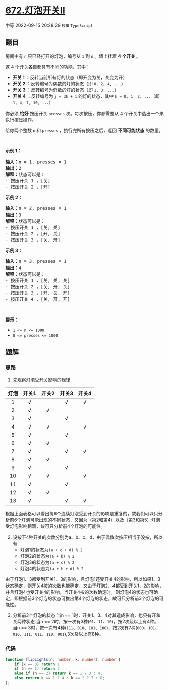# [672.灯泡开关Ⅱ](https://leetcode.cn/problems/bulb-switcher-ii)
<span class="diff diff-medium">中等</span>
2022-09-15 20:28:29 `枚举` `TypeScript`
## 题目
<p>房间中有 <code>n</code>&nbsp;只已经打开的灯泡，编号从 <code>1</code> 到 <code>n</code> 。墙上挂着 <strong>4 个开关</strong> 。</p>

<p>这 4 个开关各自都具有不同的功能，其中：</p>

<ul>
  <li><strong>开关 1 ：</strong>反转当前所有灯的状态（即开变为关，关变为开）</li>
  <li><strong>开关 2 ：</strong>反转编号为偶数的灯的状态（即 <code>0, 2, 4, ...</code>）</li>
  <li><strong>开关 3 ：</strong>反转编号为奇数的灯的状态（即 <code>1, 3, ...</code>）</li>
  <li><strong>开关 4 ：</strong>反转编号为 <code>j = 3k + 1</code> 的灯的状态，其中 <code>k = 0, 1, 2, ...</code>（即 <code>1, 4, 7, 10, ...</code>）</li>
</ul>

<p>你必须 <strong>恰好</strong> 按压开关 <code>presses</code> 次。每次按压，你都需要从 4 个开关中选出一个来执行按压操作。</p>

<p>给你两个整数 <code>n</code> 和 <code>presses</code> ，执行完所有按压之后，返回 <strong>不同可能状态</strong> 的数量。</p>

<p>&nbsp;</p>

<p><strong>示例 1：</strong></p>

<pre>
<strong>输入：</strong>n = 1, presses = 1
<strong>输出：</strong>2
<strong>解释：</strong>状态可以是：
- 按压开关 1 ，[关]
- 按压开关 2 ，[开]
</pre>

<p><strong>示例 2：</strong></p>

<pre>
<strong>输入：</strong>n = 2, presses = 1
<strong>输出：</strong>3
<strong>解释：</strong>状态可以是：
- 按压开关 1 ，[关, 关]
- 按压开关 2 ，[开, 关]
- 按压开关 3 ，[关, 开]
</pre>

<p><strong>示例 3：</strong></p>

<pre>
<strong>输入：</strong>n = 3, presses = 1
<strong>输出：</strong>4
<strong>解释：</strong>状态可以是：
- 按压开关 1 ，[关, 关, 关]
- 按压开关 2 ，[关, 开, 关]
- 按压开关 3 ，[开, 关, 开]
- 按压开关 4 ，[关, 开, 开]
</pre>

<p>&nbsp;</p>

<p><strong>提示：</strong></p>

<ul>
  <li><code>1 &lt;= n &lt;= 1000</code></li>
  <li><code>0 &lt;= presses &lt;= 1000</code></li>
</ul>


## 题解
### 思路
1. 先观察灯泡受开关影响的规律

|灯泡|开关1|开关2|开关3|开关4|
|:-:|:------:|:-----:|:-----:|:-----:|
|1|√| |√|√|
|2|√|√| | |
|3|√| |√| |
|4|√|√| |√|
|5|√| |√| |
|6|√|√| | |
|7|√| |√|√|
|8|√|√| | |
|9|√| |√| |
|10|√|√| |√|
|11|√| |√| |
|12|√|√| | |
|13|√| |√|√|

根据上面表格可以看出每6个连续灯泡受到开关的影响是重复的，故我们可以只分析前6个灯泡可能出现的不同状态，又因为（第$2$和第$4$）以及（第$3$和第$5$）灯泡受灯泡影响相同，故可只分析前4个灯泡的可能性。

2. 设按下4种开关的次数分别为a、b、c、d，由于偶数次按压相当于没按，所以有
    - 灯泡$1$的状态为`(a + c + d) % 2`
    - 灯泡$2$的状态为`(a + b) % 2`
    - 灯泡$3$的状态为`(a + c) % 2`
    - 灯泡$4$的状态为`(a + b + d) % 2`

由于灯泡$1$、$3$都受到开关1、3的影响，且灯泡$1$还受开关$4$的影响，所以如果$1$、$3$状态确定，则开关4按的次数也能确定，又由于灯泡$2$、$4$都受到开关1、2的影响，并且灯泡$4$也受开关4的影响，当开关4按的次数确定时，则灯泡$4$的状态也可确定，即根据前3个灯泡的状态可推出第$4$个灯泡的状态，故可只分析前3个灯泡的可能性。

3. 分析前$3$个灯泡的状态
当n == 1时，开关1、3、4对其造成影响，也只有开和关两种状态
当n == 2时，按一次有3种(`01`、`11`、`10`)，按2次及以上有4种。
当n == 3时，按一次有4种(`111`、`010`、`101`、`100`)，按2次有7种(`000`、`101`、`010`、`111`、`011`、`110`、`001`),3次及以上有8种。

### 代码
```typescript
function flipLights(n: number, k: number): number {
    if (k == 0) return 1
    if (n == 1) return 2
    else if (n == 2) return k == 1 ? 3 : 4;
    else return k == 1 ? 4 : k == 2 ? 7 : 8;
};
```
